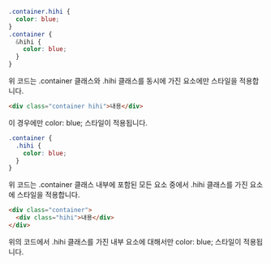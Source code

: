 ```scss
.container.hihi {
  color: blue;
}
.container {
  &hihi {
    color: blue;
  }
}
```

위 코드는 .container 클래스와 .hihi 클래스를 동시에 가진 요소에만 스타일을 적용합니다.

```html
<div class="container hihi">내용</div>
```

이 경우에만 color: blue; 스타일이 적용됩니다.

```scss
.container {
  .hihi {
    color: blue;
  }
}
```

위 코드는 .container 클래스 내부에 포함된 모든 요소 중에서 .hihi 클래스를 가진 요소에 스타일을 적용합니다.

```html
<div class="container">
  <div class="hihi">내용</div>
</div>
```

위의 코드에서 .hihi 클래스를 가진 내부 요소에 대해서만 color: blue; 스타일이 적용됩니다.
